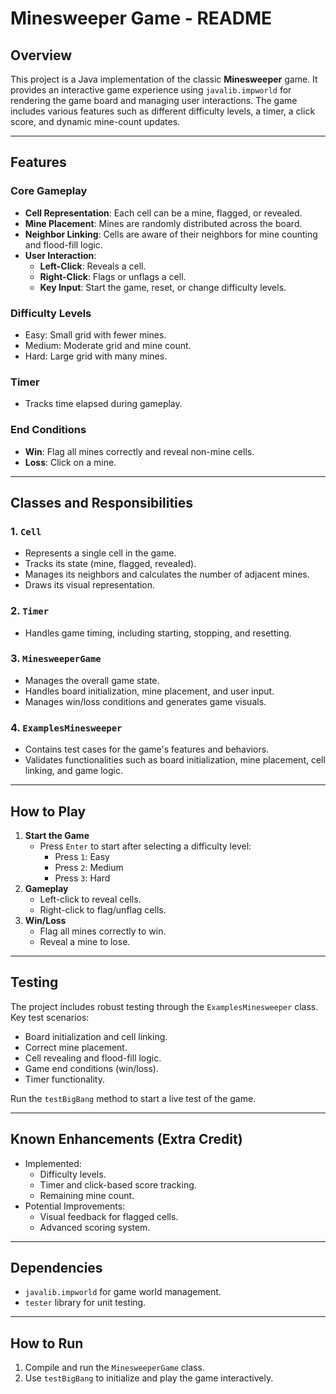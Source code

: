 # Minesweeper Game - README

## Overview
This project is a Java implementation of the classic **Minesweeper** game. It provides an interactive game experience using `javalib.impworld` for rendering the game board and managing user interactions. The game includes various features such as different difficulty levels, a timer, a click score, and dynamic mine-count updates.

---

## Features

### Core Gameplay
- **Cell Representation**: Each cell can be a mine, flagged, or revealed.
- **Mine Placement**: Mines are randomly distributed across the board.
- **Neighbor Linking**: Cells are aware of their neighbors for mine counting and flood-fill logic.
- **User Interaction**: 
  - **Left-Click**: Reveals a cell.
  - **Right-Click**: Flags or unflags a cell.
  - **Key Input**: Start the game, reset, or change difficulty levels.

### Difficulty Levels
- Easy: Small grid with fewer mines.
- Medium: Moderate grid and mine count.
- Hard: Large grid with many mines.

### Timer
- Tracks time elapsed during gameplay.

### End Conditions
- **Win**: Flag all mines correctly and reveal non-mine cells.
- **Loss**: Click on a mine.

---

## Classes and Responsibilities

### 1. `Cell`
- Represents a single cell in the game.
- Tracks its state (mine, flagged, revealed).
- Manages its neighbors and calculates the number of adjacent mines.
- Draws its visual representation.

### 2. `Timer`
- Handles game timing, including starting, stopping, and resetting.

### 3. `MinesweeperGame`
- Manages the overall game state.
- Handles board initialization, mine placement, and user input.
- Manages win/loss conditions and generates game visuals.

### 4. `ExamplesMinesweeper`
- Contains test cases for the game's features and behaviors.
- Validates functionalities such as board initialization, mine placement, cell linking, and game logic.

---

## How to Play

1. **Start the Game**
   - Press `Enter` to start after selecting a difficulty level:
     - Press `1`: Easy
     - Press `2`: Medium
     - Press `3`: Hard
2. **Gameplay**
   - Left-click to reveal cells.
   - Right-click to flag/unflag cells.
3. **Win/Loss**
   - Flag all mines correctly to win.
   - Reveal a mine to lose.

---

## Testing
The project includes robust testing through the `ExamplesMinesweeper` class. Key test scenarios:
- Board initialization and cell linking.
- Correct mine placement.
- Cell revealing and flood-fill logic.
- Game end conditions (win/loss).
- Timer functionality.

Run the `testBigBang` method to start a live test of the game.

---

## Known Enhancements (Extra Credit)
- Implemented:
  - Difficulty levels.
  - Timer and click-based score tracking.
  - Remaining mine count.
- Potential Improvements:
  - Visual feedback for flagged cells.
  - Advanced scoring system.

---

## Dependencies
- `javalib.impworld` for game world management.
- `tester` library for unit testing.

---

## How to Run
1. Compile and run the `MinesweeperGame` class.
2. Use `testBigBang` to initialize and play the game interactively.

